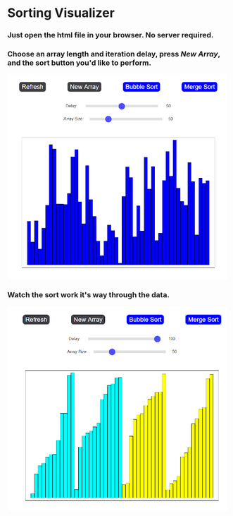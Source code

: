# Sorting Visualizer
### Just open the html file in your browser. No server required.

### Choose an array length and iteration delay, press _New Array_, and the sort button you'd like to perform.
![Example Image1](images/ExampleImg1.PNG?raw=true)

### Watch the sort work it's way through the data.
![Example Image2](images/ExampleImg2.PNG?raw=true)
